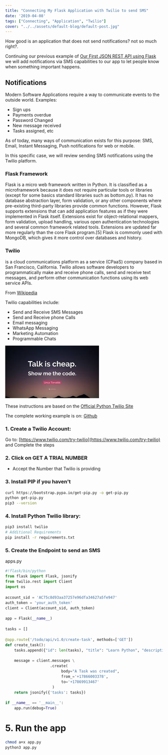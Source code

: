 ```yaml
---
title: "Connecting My Flask Application with Twilio to send SMS"
date: '2019-04-08'
tags: ["Connecting", "Application", "Twilio"]
cover: "../../assets/default-blog/default-post.jpg"
---
```


How good is an application that does not send notifications? not so much right?. 

Continuing our previous example of [Our First JSON REST API using Flask](https://cobuildlab.com/development-blog/my-first-json-rest-api-with-flask/) we will add notifications via SMS capabilities to our app to let people know when something important happens.

## Notifications

Modern Software Applications require a way to communicate events to the outside world. Examples: 

- Sign ups
- Payments overdue
- Password Changed
- New message received
- Tasks assigned, etc

As of today, many ways of communication exists for this purpose: SMS, Email, Instant Messaging, Push notifications for web or mobile.


In this specific case, we will review sending SMS notifications using the Twilio platform.


### Flask Framework

Flask is a micro web framework written in Python. It is classified as a microframework because it does not require particular tools or libraries (except for some basics standard libraries such as bottom.py). It has no database abstraction layer, form validation, or any other components where pre-existing third-party libraries provide common functions. However, Flask supports extensions that can add application features as if they were implemented in Flask itself. Extensions exist for object-relational mappers, form validation, upload handling, various open authentication technologies and several common framework related tools. Extensions are updated far more regularly than the core Flask program.[5] Flask is commonly used with MongoDB, which gives it more control over databases and history. 


### Twilio

is a cloud communications platform as a service (CPaaS) company based in San Francisco, California. Twilio allows software developers to programmatically make and receive phone calls, send and receive text messages, and perform other communication functions using its web service APIs.

From [Wikipedia](https://en.wikipedia.org/wiki/Twilio)

Twilio capabilities include:

- Send and Receive SMS Messages
- Send and Receive phone Calls
- Email messaging
- WhatsApp Messaging
- Marketing Automation
- Programmable Chats

![Show me the code](../../assets/default-blog/show-me-the-code.jpeg)


These instructions are based on the [Official Python Twilio Site](https://www.twilio.com/docs/libraries/python)

The complete working example is on: [Github](https://github.com/cobuildlab/flask-and-twilio)

### 1. Create a Twilio Account:

Go to: [https://www.twilio.com/try-twilio](https://www.twilio.com/try-twilio) and Complete the steps


### 2. Click on GET A TRIAL NUMBER

- Accept the Number that Twilio is providing

### 3. Install PIP if you haven't

```bash
curl https://bootstrap.pypa.io/get-pip.py -o get-pip.py
python get-pip.py
pip3 --version
```

### 4. Install Python Twilio library:

```bash
pip3 install twilio
# Additional Requirements
pip install -r requirements.txt
```

### 5. Create the Endpoint to send an SMS

apps.py

```python
#!flask/bin/python
from flask import Flask, jsonify
from twilio.rest import Client
import os

account_sid = 'AC75c8d93aa37257e96dfa34627a5fe947'
auth_token = 'your_auth_token'
client = Client(account_sid, auth_token)

app = Flask(__name__)

tasks = []

@app.route('/todo/api/v1.0/create-task', methods=['GET'])
def create_task():
    tasks.append({"id": len(tasks), "title": "Learn Python", "description": "Start with Flask first", "done": False})

    message = client.messages \
                    .create(
                         body="A Task was created",
                         from_='+17866003378',
                         to='+17869913467'
                     )
    return jsonify({'tasks': tasks})

if __name__ == '__main__':
    app.run(debug=True)
```

# 5. Run the app

```sh
chmod a+x app.py
python3 app.py
```
